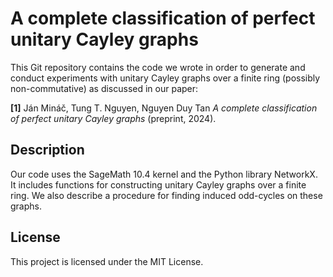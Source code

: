 
# A complete classification of perfect unitary Cayley graphs

This Git repository contains the code we wrote in order to generate and conduct experiments with unitary Cayley graphs over a finite ring (possibly non-commutative)
as discussed in our paper:

**[1]** Ján Mináč, Tung T. Nguyen, Nguyen Duy Tan  *A complete classification of perfect unitary Cayley graphs* (preprint, 2024).

## Description

Our code uses the SageMath 10.4 kernel and the Python library NetworkX. It includes functions for constructing unitary Cayley graphs over a finite ring.  We also 
describe a procedure for finding induced odd-cycles on these graphs. 

## License

This project is licensed under the MIT License. 
